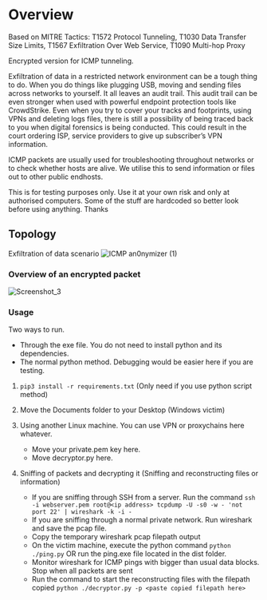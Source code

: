 # Overview

Based on MITRE Tactics: T1572 Protocol Tunneling, T1030 Data Transfer Size Limits, T1567 Exfiltration Over Web Service, T1090 Multi-hop Proxy

Encrypted version for ICMP tunneling. 

Exfiltration of data in a restricted network environment can be a tough thing to do. When you do things like plugging USB, moving and sending files across networks to yourself. It all leaves an audit trail. This audit trail can be even stronger when used with powerful endpoint protection tools like CrowdStrike. Even when you try to cover your tracks and footprints, using VPNs and deleting logs files, there is still a possibility of being traced back to you when digital forensics is being conducted. This could result in the court ordering ISP, service providers to give up subscriber’s VPN information. 

ICMP packets are usually used for troubleshooting throughout networks or to check whether hosts are alive. We utilise this to send information or files out to other public endhosts.  

This is for testing purposes only. Use it at your own risk and only at authorised computers. Some of the stuff are hardcoded so better look before using anything. Thanks

## Topology 
Exfiltration of data scenario
![ICMP an0nymizer (1)](https://user-images.githubusercontent.com/91510432/199385807-3f38685b-4c55-4eba-bd30-271af9bc2d56.png)

### Overview of an encrypted packet
![Screenshot_3](https://user-images.githubusercontent.com/91510432/199401514-62c5d4ef-88d5-4632-8312-259aee4c9328.png)


### Usage 
Two ways to run. 
- Through the exe file. You do not need to install python and its dependencies. 
- The normal python method. Debugging would be easier here if you are testing.

1. `pip3 install -r requirements.txt` (Only need if you use python script method)

2. Move the Documents folder to your Desktop (Windows victim)

3. Using another Linux machine. You can use VPN or proxychains here whatever.
    - Move your private.pem key here.
    - Move decryptor.py here.

4. Sniffing of packets and decrypting it (Sniffing and reconstructing files or information)
    - If you are sniffing through SSH from a server. Run the command `ssh -i webserver.pem root@<ip address> tcpdump -U -s0 -w - 'not port 22' | wireshark -k -i -`
    - If you are sniffing through a normal private network. Run wireshark and save the pcap file.
    - Copy the temporary wireshark pcap filepath output
    - On the victim machine, execute the python command `python ./ping.py` OR run the ping.exe file located in the dist folder.
    - Monitor wireshark for ICMP pings with bigger than usual data blocks. Stop when all packets are sent
    - Run the command to start the reconstructing files with the filepath copied `python ./decryptor.py -p <paste copied filepath here>`

